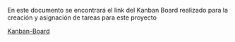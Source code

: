 En este documento se encontrará el link del Kanban Board realizado para la creación y asignación de tareas para este proyecto

[Kanban-Board](https://github.com/orgs/Grupo2-CC3S2/projects/1)